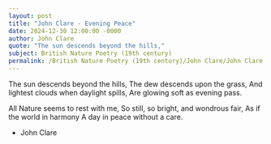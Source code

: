 ```yaml
---
layout: post
title: "John Clare - Evening Peace"
date: 2024-12-30 12:00:00 -0000
author: John Clare
quote: "The sun descends beyond the hills,"
subject: British Nature Poetry (19th century)
permalink: /British Nature Poetry (19th century)/John Clare/John Clare - Evening Peace
---
```


The sun descends beyond the hills,
   The dew descends upon the grass,
And lightest clouds when daylight spills,
   Are glowing soft as evening pass.

All Nature seems to rest with me,
   So still, so bright, and wondrous fair,
As if the world in harmony
   A day in peace without a care.

- John Clare
